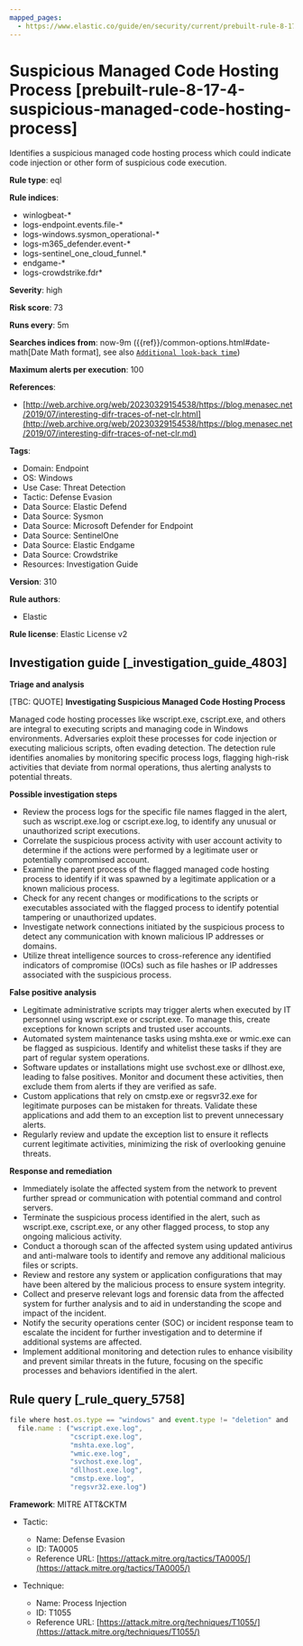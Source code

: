 ```yaml
---
mapped_pages:
  - https://www.elastic.co/guide/en/security/current/prebuilt-rule-8-17-4-suspicious-managed-code-hosting-process.html
---
```


# Suspicious Managed Code Hosting Process [prebuilt-rule-8-17-4-suspicious-managed-code-hosting-process]

Identifies a suspicious managed code hosting process which could indicate code injection or other form of suspicious code execution.

**Rule type**: eql

**Rule indices**:

* winlogbeat-*
* logs-endpoint.events.file-*
* logs-windows.sysmon_operational-*
* logs-m365_defender.event-*
* logs-sentinel_one_cloud_funnel.*
* endgame-*
* logs-crowdstrike.fdr*

**Severity**: high

**Risk score**: 73

**Runs every**: 5m

**Searches indices from**: now-9m ({{ref}}/common-options.html#date-math[Date Math format], see also [`Additional look-back time`](docs-content://solutions/security/detect-and-alert/create-detection-rule.md#rule-schedule))

**Maximum alerts per execution**: 100

**References**:

* [http://web.archive.org/web/20230329154538/https://blog.menasec.net/2019/07/interesting-difr-traces-of-net-clr.html](http://web.archive.org/web/20230329154538/https://blog.menasec.net/2019/07/interesting-difr-traces-of-net-clr.md)

**Tags**:

* Domain: Endpoint
* OS: Windows
* Use Case: Threat Detection
* Tactic: Defense Evasion
* Data Source: Elastic Defend
* Data Source: Sysmon
* Data Source: Microsoft Defender for Endpoint
* Data Source: SentinelOne
* Data Source: Elastic Endgame
* Data Source: Crowdstrike
* Resources: Investigation Guide

**Version**: 310

**Rule authors**:

* Elastic

**Rule license**: Elastic License v2

## Investigation guide [_investigation_guide_4803]

**Triage and analysis**

[TBC: QUOTE]
**Investigating Suspicious Managed Code Hosting Process**

Managed code hosting processes like wscript.exe, cscript.exe, and others are integral to executing scripts and managing code in Windows environments. Adversaries exploit these processes for code injection or executing malicious scripts, often evading detection. The detection rule identifies anomalies by monitoring specific process logs, flagging high-risk activities that deviate from normal operations, thus alerting analysts to potential threats.

**Possible investigation steps**

* Review the process logs for the specific file names flagged in the alert, such as wscript.exe.log or cscript.exe.log, to identify any unusual or unauthorized script executions.
* Correlate the suspicious process activity with user account activity to determine if the actions were performed by a legitimate user or potentially compromised account.
* Examine the parent process of the flagged managed code hosting process to identify if it was spawned by a legitimate application or a known malicious process.
* Check for any recent changes or modifications to the scripts or executables associated with the flagged process to identify potential tampering or unauthorized updates.
* Investigate network connections initiated by the suspicious process to detect any communication with known malicious IP addresses or domains.
* Utilize threat intelligence sources to cross-reference any identified indicators of compromise (IOCs) such as file hashes or IP addresses associated with the suspicious process.

**False positive analysis**

* Legitimate administrative scripts may trigger alerts when executed by IT personnel using wscript.exe or cscript.exe. To manage this, create exceptions for known scripts and trusted user accounts.
* Automated system maintenance tasks using mshta.exe or wmic.exe can be flagged as suspicious. Identify and whitelist these tasks if they are part of regular system operations.
* Software updates or installations might use svchost.exe or dllhost.exe, leading to false positives. Monitor and document these activities, then exclude them from alerts if they are verified as safe.
* Custom applications that rely on cmstp.exe or regsvr32.exe for legitimate purposes can be mistaken for threats. Validate these applications and add them to an exception list to prevent unnecessary alerts.
* Regularly review and update the exception list to ensure it reflects current legitimate activities, minimizing the risk of overlooking genuine threats.

**Response and remediation**

* Immediately isolate the affected system from the network to prevent further spread or communication with potential command and control servers.
* Terminate the suspicious process identified in the alert, such as wscript.exe, cscript.exe, or any other flagged process, to stop any ongoing malicious activity.
* Conduct a thorough scan of the affected system using updated antivirus and anti-malware tools to identify and remove any additional malicious files or scripts.
* Review and restore any system or application configurations that may have been altered by the malicious process to ensure system integrity.
* Collect and preserve relevant logs and forensic data from the affected system for further analysis and to aid in understanding the scope and impact of the incident.
* Notify the security operations center (SOC) or incident response team to escalate the incident for further investigation and to determine if additional systems are affected.
* Implement additional monitoring and detection rules to enhance visibility and prevent similar threats in the future, focusing on the specific processes and behaviors identified in the alert.


## Rule query [_rule_query_5758]

```js
file where host.os.type == "windows" and event.type != "deletion" and
  file.name : ("wscript.exe.log",
               "cscript.exe.log",
               "mshta.exe.log",
               "wmic.exe.log",
               "svchost.exe.log",
               "dllhost.exe.log",
               "cmstp.exe.log",
               "regsvr32.exe.log")
```

**Framework**: MITRE ATT&CKTM

* Tactic:

    * Name: Defense Evasion
    * ID: TA0005
    * Reference URL: [https://attack.mitre.org/tactics/TA0005/](https://attack.mitre.org/tactics/TA0005/)

* Technique:

    * Name: Process Injection
    * ID: T1055
    * Reference URL: [https://attack.mitre.org/techniques/T1055/](https://attack.mitre.org/techniques/T1055/)



